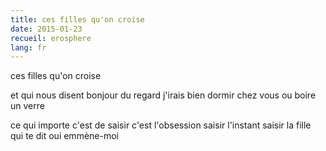 ```yaml
---
title: ces filles qu'on croise
date: 2015-01-23
recueil: erosphere
lang: fr
---
```


ces filles qu'on croise

et qui nous disent
bonjour du regard
j'irais bien dormir chez vous
ou boire un verre

ce qui importe c'est de saisir
c'est l'obsession
saisir l'instant
saisir la fille
qui te dit oui
emmène-moi
